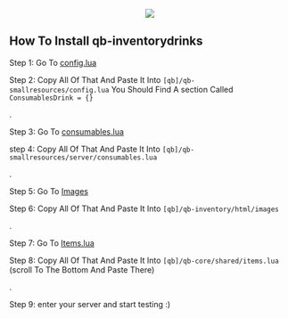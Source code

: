 <p align="center">
<img src="https://cdn.discordapp.com/attachments/1026388632321392670/1039286819428249690/guilded_image_8faf2f855cbbd401dafb6c4a1cbd6f85.png">
</p>

## How To Install **qb-inventorydrinks**


Step 1: Go To [config.lua](https://github.com/Marshxan/qb-inventorydrinks/blob/main/config.lua)

Step 2: Copy All Of That And Paste It Into ``[qb]/qb-smallresources/config.lua`` You Should Find A section Called ``ConsumablesDrink = {}``

.

Step 3: Go To [consumables.lua](https://github.com/Marshxan/qb-inventorydrinks/blob/main/consumables.lua) 

step 4: Copy All Of That And Paste It Into ``[qb]/qb-smallresources/server/consumables.lua``

.

Step 5: Go To [Images](https://github.com/Marshxan/qb-inventorydrinks/tree/main/images)

Step 6: Copy All Of That And Paste It Into ``[qb]/qb-inventory/html/images``

.

Step 7: Go To [Items.lua](https://github.com/Marshxan/qb-inventorydrinks/blob/main/items.lua)

Step 8: Copy All Of That And Paste It Into ``[qb]/qb-core/shared/items.lua`` (scroll To The Bottom And Paste There)

.

Step 9: enter your server and start testing :)
